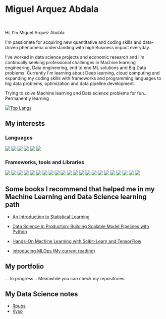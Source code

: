 # Miguel Arquez Abdala
<br />

Hi, I'm Miguel Arquez Abdala

I'm passionate for acquiring new quantitative and coding skills and data-driven phenomena understanding with high Business impact everyday.

I’ve worked in data science projects and economic research and I’m continually seeking professional challenges in Machine learning engineering, Data engineering, end to end ML solutions and Big Data problems. Currently I'm learning about Deep learning, cloud computing and expanding my coding skills with frameworks and programming languages to big data problems, optimization and data pipeline development.

Trying to solve Machine learning and Data science problems for fun... Permanently learning


[![Top Langs](https://github-readme-stats.vercel.app/api/top-langs/?username=abdala9512&layout=compact)](https://github.com/abdala9512/github-readme-stats)

## My interests

### Languages

![](https://img.shields.io/badge/-Python-informational?style=flat&logo=Python&logoColor=white&color=3775A9) 
![](https://img.shields.io/badge/-R-informational?style=flat&logo=R&logoColor=white&color=00457C) 
![](https://img.shields.io/badge/-JavaScript-informational?style=flat&logo=JavaScript&logoColor=white&color=f0a500)
 ![](https://img.shields.io/badge/-Scala-informational?style=flat&logo=scala&logoColor=white&color=ec524b) 
 ![](https://img.shields.io/badge/-C++-informational?style=flat&logo=C&logoColor=white&color=00457C) 
![](https://img.shields.io/badge/-SQL-informational?style=flat&logo=postgresql&logoColor=white&color=127681)

### Frameworks, tools and Libraries

![](https://img.shields.io/badge/-Tensorflow-informational?style=flat&logo=TEnsorflow&logoColor=white&color=db6400) 
![](https://img.shields.io/badge/-Pytorch-informational?style=flat&logo=Pytorch&logoColor=white&color=d35d6e)
![](https://img.shields.io/badge/-sklearn-informational?style=flat&logo=scikit-learn&logoColor=white&color=16697a)
![](https://img.shields.io/badge/-Spark-informational?style=flat&logo=apache&logoColor=white&color=fd8c04)
![](https://img.shields.io/badge/-Pandas-informational?style=flat&logo=pandas&logoColor=white&color=9d0191)
![](https://img.shields.io/badge/-Numpy-informational?style=flat&logo=numpy&logoColor=white&color=34626c)
![](https://img.shields.io/badge/-Numba-informational?style=flat&logo=numba&logoColor=white&color=706897)
![](https://img.shields.io/badge/-Jupyter-informational?style=flat&logo=Jupyter&logoColor=white&color=db6400)
![](https://img.shields.io/badge/-Anaconda-informational?style=flat&logo=anaconda&logoColor=white&color=28df99)
![](https://img.shields.io/badge/-D3.js-informational?style=flat&logo=D3.js&logoColor=white&color=cf7500)
![](https://img.shields.io/badge/-NodeJS-informational?style=flat&logo=node.js&logoColor=white&color=d2e603)
![](https://img.shields.io/badge/-Flask-informational?style=flat&logo=flask&logoColor=white&color=290001)
![](https://img.shields.io/badge/-Django-informational?style=flat&logo=django&logoColor=white&color=3e978b)
![](https://img.shields.io/badge/-FastAPI-informational?style=flat&logo=fastapi&logoColor=white&color=2bbc8a)
![](https://img.shields.io/badge/-Docker-informational?style=flat&logo=docker&logoColor=white&color=43658b)
![](https://img.shields.io/badge/-Kubernetes-informational?style=flat&logo=kubernetes&logoColor=white&color=4e89ae)
![](https://img.shields.io/badge/-AWS-informational?style=flat&logo=amazon&AWS&logoColor=white&color=ee6f57)
![](https://img.shields.io/badge/-GCP-informational?style=flat&logo=google&cloud&logoColor=white&color=4285F4)
![](https://img.shields.io/badge/-Heroku-informational?style=flat&logo=Heroku&logoColor=white&color=440047)
![](https://img.shields.io/badge/-Linux-informational?style=flat&logo=Linux&logoColor=white&color=838383) 
![](https://img.shields.io/badge/-QGIS-informational?style=flat&logo=qgis&logoColor=white&color=206a5d) 
![](https://img.shields.io/badge/-Leaflet-informational?style=flat&logo=leaflet&logoColor=white&color=2bbc8a) 


## Some books I recommend that helped me in my Machine Learning and Data Science learning path

*  [An Introduction to Statistical Learning](http://faculty.marshall.usc.edu/gareth-james/ISL/)

* [Data Science in Production: Building Scalable Model Pipelines with Python ](https://www.amazon.com/-/es/Ben-Weber-ebook/dp/B083H2YWP4)

* [ Hands-On Machine Learning with Scikit-Learn and TensorFlow](https://www.amazon.com/-/es/Aur%C3%A9lien-G%C3%A9ron/dp/1492032646/ref=pd_lpo_14_img_0/143-2007620-3388726?_encoding=UTF8&pd_rd_i=1492032646&pd_rd_r=52e1bf37-65c6-49e0-b301-ef720158f4e2&pd_rd_w=3oQxq&pd_rd_wg=xhHW4&pf_rd_p=7b36d496-f366-4631-94d3-61b87b52511b&pf_rd_r=CAZ6PYXJ69DDXPZY539T&psc=1&refRID=CAZ6PYXJ69DDXPZY539T)

* [Introducing MLOps (My current reading)](https://www.oreilly.com/library/view/introducing-mlops/9781492083283/)

## My portfolio

... In progress...  Meanwhile you can check my repositories


## My Data Science notes

* [Rpubs](https://rpubs.com/arquez9512)
* [Kyso](https://kyso.io/abdala9512)
